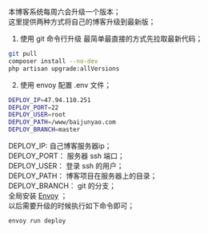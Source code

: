 本博客系统每周六会升级一个版本；  
这里提供两种方式将自己的博客升级到最新版；
1. 使用 git 命令行升级
最简单最直接的方式先拉取最新代码；  
```bash
git pull 
composer install --no-dev
php artisan upgrade:allVersions
```
2. 使用 envoy 
配置 .env 文件；  
```bash
DEPLOY_IP=47.94.110.251
DEPLOY_PORT=22
DEPLOY_USER=root
DEPLOY_PATH=/www/baijunyao.com
DEPLOY_BRANCH=master
```
DEPLOY_IP: 自己博客服务器ip；  
DEPLOY_PORT： 服务器 ssh 端口；  
DEPLOY_USER： 登录 ssh 的用户；  
DEPLOY_PATH： 博客项目在服务器上的目录；  
DEPLOY_BRANCH： git 的分支；  
全局安装 [Envoy](https://laravel-china.org/docs/laravel/5.5/envoy/1344) ；  
以后需要升级的时候执行如下命令即可；
```bash 
envoy run deploy
```